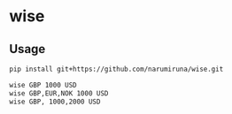 # wise

## Usage

```sh
pip install git+https://github.com/narumiruna/wise.git

wise GBP 1000 USD
wise GBP,EUR,NOK 1000 USD
wise GBP, 1000,2000 USD
```
